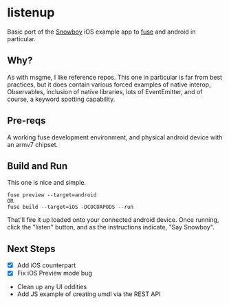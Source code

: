 # listenup

Basic port of the [Snowboy](https://github.com/Kitt-AI/snowboy) iOS example app to [fuse](https://www.fusetools.com) and android in particular.

## Why?

As with msgme, I like reference repos. This one in particular is far from best practices, but it does contain various forced examples of native interop, Observables, inclusion of native libraries, lots of EventEmitter, and of course, a keyword spotting capability.

## Pre-reqs

A working fuse development environment, and physical android device with an armv7 chipset.

## Build and Run

This one is nice and simple.

```
fuse preview --target=android
OR
fuse build --target=iOS -DCOCOAPODS --run
```

That'll fire it up loaded onto your connected android device. Once running, click the "listen" button, and as the instructions indicate, "Say Snowboy".


## Next Steps

- [x] Add iOS counterpart
- [x] Fix iOS Preview mode bug
- Clean up any UI oddities
- Add JS example of creating umdl via the REST API

